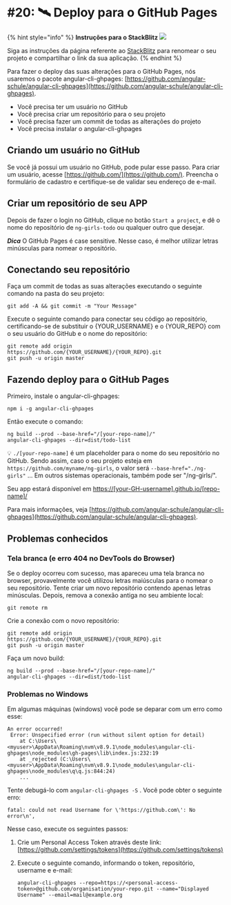 # \#20: 🛰 Deploy para o GitHub Pages

{% hint style="info" %}
**Instruções para o StackBlitz** ![](assets/stackblitz-hint.svg)

Siga as instruções da página referente ao [StackBlitz](stackblitz.md) para renomear o seu projeto e compartilhar o link da sua aplicação.
{% endhint %}

Para fazer o deploy das suas alterações para o GitHub Pages, nós usaremos o pacote angular-cli-ghpages:
[https://github.com/angular-schule/angular-cli-ghpages](https://github.com/angular-schule/angular-cli-ghpages).

* Você precisa ter um usuário no GitHub
* Você precisa criar um repositório para o seu projeto
* Você precisa fazer um commit de todas as alterações do projeto
* Você precisa instalar o angular-cli-ghpages

## Criando um usuário no GitHub

Se você já possui um usuário no GitHub, pode pular esse passo. Para criar um usuário, acesse  [https://github.com/](https://github.com/). Preencha o formulário de cadastro e certifique-se de validar seu endereço de e-mail.

## Criar um repositório de seu APP

Depois de fazer o login no GitHub, clique no botão `Start a project`, e dê o nome do repositório de `ng-girls-todo` ou qualquer outro que desejar.

_**Dica**_ O GitHub Pages é case sensitive. Nesse caso, é melhor utilizar letras minúsculas para nomear o repositório.

## Conectando seu repositório

Faça um commit de todas as suas alterações executando o seguinte comando na pasta do seu projeto:

```text
git add -A && git commit -m "Your Message"
```

Execute o seguinte comando para conectar seu código ao repositório, certificando-se de substituir o {YOUR\_USERNAME} e o {YOUR\_REPO} com o seu usuário do GitHub e o nome do repositório:

```text
git remote add origin https://github.com/{YOUR_USERNAME}/{YOUR_REPO}.git
git push -u origin master
```

## Fazendo deploy para o GitHub Pages

Primeiro, instale o angular-cli-ghpages:

```text
npm i -g angular-cli-ghpages
```

Então execute o comando:

```text
ng build --prod --base-href="/[your-repo-name]/"
angular-cli-ghpages --dir=dist/todo-list
```
💡 `./[your-repo-name]` é um placeholder para o nome do seu repositório no GitHub. Sendo assim, caso o seu projeto esteja em  `https://github.com/myname/ng-girls`, o valor será `--base-href="./ng-girls"` ... Em outros sistemas operacionais, também pode ser "/ng-girls/".

Seu app estará disponível em [https://\[your-GH-username\].github.io/\[repo-name\]/](https://[your-GH-username].github.io/[repo-name])

Para mais informações, veja [https://github.com/angular-schule/angular-cli-ghpages](https://github.com/angular-schule/angular-cli-ghpages).

## Problemas conhecidos

### Tela branca \(e erro 404 no DevTools do Browser\)

Se o deploy ocorreu com sucesso, mas apareceu uma tela branca no browser, provavelmente você utilizou letras maiúsculas para o nomear o seu repositório. Tente criar um novo repositório contendo apenas letras minúsculas. Depois, remova a conexão antiga no seu ambiente local:

```text
git remote rm
```

Crie a conexão com o novo repositório:

```text
git remote add origin https://github.com/{YOUR_USERNAME}/{YOUR_REPO}.git
git push -u origin master
```

Faça um novo build:

```text
ng build --prod --base-href="/[your-repo-name]/"
angular-cli-ghpages --dir=dist/todo-list
```


### Problemas no Windows

Em algumas máquinas \(windows\) você pode se deparar com um erro como esse:

```text
An error occurred!
 Error: Unspecified error (run without silent option for detail)
    at C:\Users\<myuser>\AppData\Roaming\nvm\v8.9.1\node_modules\angular-cli-ghpages\node_modules\gh-pages\lib\index.js:232:19
    at _rejected (C:\Users\<myuser>\AppData\Roaming\nvm\v8.9.1\node_modules\angular-cli-ghpages\node_modules\q\q.js:844:24)
    ...
```

Tente debugá-lo com `angular-cli-ghpages -S` . Você pode obter o seguinte erro:

```text
fatal: could not read Username for \'https://github.com\': No error\n',
```

Nesse caso, execute os seguintes passos:

1. Crie um Personal Access Token através deste link: [https://github.com/settings/tokens](https://github.com/settings/tokens)
2. Execute o seguinte comando, informando o token, repositório, username e e-mail:

   ```text
   angular-cli-ghpages --repo=https://<personal-access-token>@github.com/organisation/your-repo.git --name="Displayed Username" --email=mail@example.org
   ```
